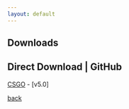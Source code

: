```yaml
---
layout: default
---
```


## Downloads
Direct Download | GitHub
-----------------------------
[CSGO](https://github.com/Plexol/Configuration/tree/CSGO) - [v5.0]

[back](./)
